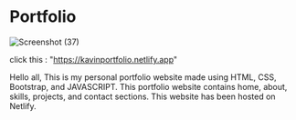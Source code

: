 # Portfolio

![Screenshot (37)](https://github.com/mkkavin/Portfolio/assets/112418691/0d0533bd-fcf8-4d7c-8db8-6c3fbce59751)

click this : "https://kavinportfolio.netlify.app" 

Hello all,
This is my personal portfolio website made using HTML, CSS, Bootstrap, and JAVASCRIPT.
This portfolio website contains home, about, skills, projects, and  contact sections.
This website has been hosted on Netlify.
